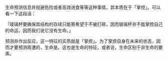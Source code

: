 

生命预测信息并规避危险或者高效进食等等这种事情，其本质在于「掌控」。可以看一下这段话：

「玻璃杯要确保其结构的存续只能寄希望于不被打碎，因而玻璃杯并不能掌控自己的命运，因而我们说它没有生命。」

​预测并作出反应，这一特征的实质就是「掌控」。为了掌控自身在未来的状态，因而才要预测周遭的，生命是。这也是生命的特征，或者说，生命区别于非生命的要素。

